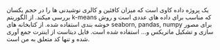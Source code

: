 یک پروژه داده کاوی است که میزان کافئین و کالری نوشیدنی ها را در حجم یکسان بررسی میکند.
از الگوریتم k-means که مناسب برای داده های عددی است و روش خوشه بندی استفاده شده.
از کتابخانه های seaborn, pandas, numpy برای مصور سازی و تشکیل ماتریکس و... استفاده شده است.
فایل دیتاست از اینترت جمع آوری شده و تنها کد متعلق به من است.
